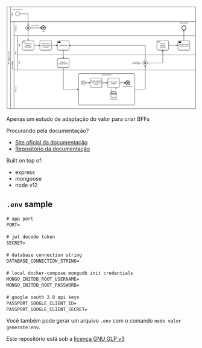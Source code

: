 <center>
  <img src="./bff.svg" alt="bff" />
</center>

Apenas um estudo de adaptação do valor para criar BFFs

<!-- Boilerplate utilizado pelo [teemprego.com.br](https://teemprego.com.br). -->

Procurando pela documentação?

- [Site oficial da documentação](https://te-emprego.github.io/valor)
- [Repositório da documentação](https://github.com/te-emprego/valor-docs)

Built on top of:

- express
- mongoose
- node v12

## `.env` sample
``` env
# app port
PORT=

# jwt decode token
SECRET=

# database connection string
DATABASE_CONNECTION_STRING=

# local docker-compose mongodb init credentials
MONGO_INITDB_ROOT_USERNAME=
MONGO_INITDB_ROOT_PASSWORD=

# google oauth 2.0 api keys
PASSPORT_GOOGLE_CLIENT_ID=
PASSPORT_GOOGLE_CLIENT_SECRET=
```

Você também pode gerar um arquivo `.env` com o comando `node valor generate:env`.

Este repositório está sob a [licença GNU GLP v3](https://www.gnu.org/licenses/gpl-3.0.pt-br.html)
